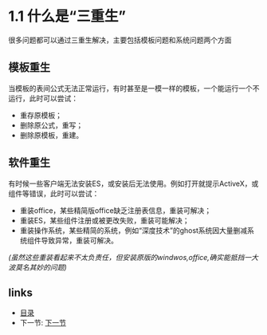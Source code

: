 # 1.1 什么是“三重生”

很多问题都可以通过三重生解决，主要包括模板问题和系统问题两个方面

## 模板重生
当模板的表间公式无法正常运行，有时甚至是一模一样的模板，一个能运行一个不运行，此时可以尝试：

 * 重存原模板；
 * 删除原公式，重写；
 * 删除原模板，重建。

## 软件重生
有时候一些客户端无法安装ES，或安装后无法使用。例如打开就提示ActiveX，或组件等错误，此时可以尝试：

 * 重装office，某些精简版office缺乏注册表信息，重装可解决；
 * 重装ES，某些组件注册或被更改失败，重装可能解决；
 * 重装操作系统，某些精简的系统，例如“深度技术”的ghost系统因大量删减系统组件导致异常，重装可解决。

*(虽然这些重装看起来不太负责任，但安装原版的windwos,office,确实能抵挡一大波莫名其妙的问题)*

## links
  * [目录](<preface.md>)
  * 下一节: [下一节](<01.2.md>)
